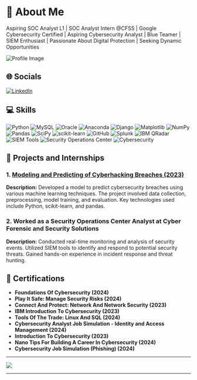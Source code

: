 # 💫 About Me

Aspiring SOC Analyst L1 | SOC Analyst Intern @CFSS | Google Cybersecurity Certified | Aspiring Cybersecurity Analyst | Blue Teamer | SIEM Enthusiast | Passionate About Digital Protection | Seeking Dynamic Opportunities

![Profile Image](https://media4.giphy.com/media/v1.Y2lkPTc5MGI3NjExMmxxNjYybmVtMWVibG1pbXo4aDNid241OXFiNDdpb2Fqamx1aHM2bCZlcD12MV9pbnRlcm5hbF9naWZfYnlfaWQmY3Q9Zw/RDZo7znAdn2u7sAcWH/giphy.gif)

## 🌐 Socials

[![LinkedIn](https://img.shields.io/badge/LinkedIn-%230077B5.svg?logo=linkedin&logoColor=white)](https://www.linkedin.com/in/byashwanth07-soc-analyst-l1/)

## 💻 Skills

![Python](https://img.shields.io/badge/Python-3670A0?style=for-the-badge&logo=python&logoColor=ffdd54)
![MySQL](https://img.shields.io/badge/MySQL-4479A1?style=for-the-badge&logo=mysql&logoColor=white)
![Oracle](https://img.shields.io/badge/Oracle-F80000?style=for-the-badge&logo=oracle&logoColor=white)
![Anaconda](https://img.shields.io/badge/Anaconda-44A833?style=for-the-badge&logo=anaconda&logoColor=white)
![Django](https://img.shields.io/badge/Django-092E20?style=for-the-badge&logo=django&logoColor=white)
![Matplotlib](https://img.shields.io/badge/Matplotlib-ffffff?style=for-the-badge&logo=Matplotlib&logoColor=black)
![NumPy](https://img.shields.io/badge/NumPy-013243?style=for-the-badge&logo=numpy&logoColor=white)
![Pandas](https://img.shields.io/badge/Pandas-150458?style=for-the-badge&logo=pandas&logoColor=white)
![SciPy](https://img.shields.io/badge/SciPy-0C55A5?style=for-the-badge&logo=scipy&logoColor=white)
![scikit-learn](https://img.shields.io/badge/scikit--learn-F7931E?style=for-the-badge&logo=scikit-learn&logoColor=white)
![GitHub](https://img.shields.io/badge/GitHub-121011?style=for-the-badge&logo=github&logoColor=white)
![Splunk](https://img.shields.io/badge/Splunk-000000?style=for-the-badge&logo=splunk&logoColor=white)
![IBM QRadar](https://img.shields.io/badge/IBM%20QRadar-1F70C1?style=for-the-badge&logo=ibm&logoColor=white)
![SIEM Tools](https://img.shields.io/badge/SIEM%20Tools-FF6F00?style=for-the-badge&logoColor=white)
![Security Operations Center](https://img.shields.io/badge/Security%20Operations%20Center-FF0000?style=for-the-badge&logoColor=white)
![Cybersecurity](https://img.shields.io/badge/Cybersecurity-007ACC?style=for-the-badge&logoColor=white)

## 🚀 Projects and Internships

### 1. [Modeling and Predicting of Cyberhacking Breaches (2023)](https://github.com/Yashwanthgoud/Project1)
**Description:** Developed a model to predict cybersecurity breaches using various machine learning techniques. The project involved data collection, preprocessing, model training, and evaluation. Key technologies used include Python, scikit-learn, and pandas.

### 2. Worked as a Security Operations Center Analyst at Cyber Forensic and Security Solutions
**Description:** Conducted real-time monitoring and analysis of security events. Utilized SIEM tools to identify and respond to potential security threats. Gained hands-on experience in incident response and threat hunting.

## 📜 Certifications

- **Foundations Of Cybersecurity (2024)**
- **Play It Safe: Manage Security Risks (2024)**
- **Connect And Protect: Network And Network Security (2023)**
- **IBM Introduction To Cybersecurity (2023)**
- **Tools Of The Trade: Linux And SQL (2024)**
- **Cybersecurity Analyst Job Simulation - Identity and Access Management (2024)**
- **Introduction To Cybersecurity (2023)**
- **Nano Tips For Building A Career In Cybersecurity (2024)**
- **Cybersecurity Job Simulation (Phishing) (2024)**

---

[![](https://visitcount.itsvg.in/api?id=Yashwanthgoud&icon=5&color=12)](https://visitcount.itsvg.in)

---




